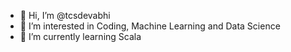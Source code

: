 - 👋 Hi, I’m @tcsdevabhi
- 👀 I’m interested in Coding, Machine Learning and Data Science
- 🌱 I’m currently learning Scala


<!---
tcsdevabhi/tcsdevabhi is a ✨ special ✨ repository because its `README.md` (this file) appears on your GitHub profile.
You can click the Preview link to take a look at your changes.
--->
